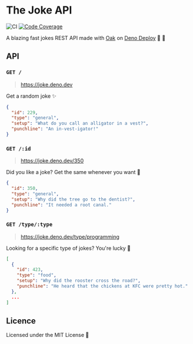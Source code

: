 # The Joke API

![CI](https://github.com/UltiRequiem/joke/workflows/CI/badge.svg)
[![Code Coverage](https://codecov.io/gh/ultirequiem/joke-api/branch/main/graph/badge.svg)](https://codecov.io/gh/ultirequiem/joke-api)

A blazing fast jokes REST API made with [Oak](https://github.com/oakserver/oak)
on [Deno Deploy](https://deno.com/deploy/docs) 🦕 🚀

## API

### `GET /`

> https://joke.deno.dev

Get a random joke ✨

```json
{
  "id": 229,
  "type": "general",
  "setup": "What do you call an alligator in a vest?",
  "punchline": "An in-vest-igator!"
}
```

### `GET /:id`

> https://joke.deno.dev/350

Did you like a joke? Get the same whenever you want 🦀

```json
{
  "id": 350,
  "type": "general",
  "setup": "Why did the tree go to the dentist?",
  "punchline": "It needed a root canal."
}
```

### `GET /type/:type`

> https://joke.deno.dev/type/programming

Looking for a specific type of jokes? You're lucky 🐌

```json
[
  {
    "id": 423,
    "type": "food",
    "setup": "Why did the rooster cross the road?",
    "punchline": "He heard that the chickens at KFC were pretty hot."
  },
  ...
]
```

## Licence

Licensed under the MIT License 📄
